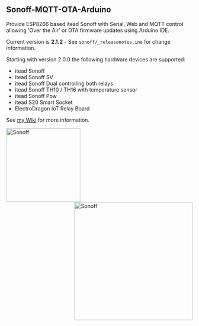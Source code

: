 ## Sonoff-MQTT-OTA-Arduino
Provide ESP8266 based itead Sonoff with Serial, Web and MQTT control allowing 'Over the Air' or OTA firmware updates using Arduino IDE.

Current version is **2.1.2** - See ```sonoff/_releasenotes.ino``` for change information.

Starting with version 2.0.0 the following hardware devices are supported:
- itead Sonoff
- itead Sonoff SV
- itead Sonoff Dual controlling both relays
- itead Sonoff TH10 / TH16 with temperature sensor
- itead Sonoff Pow
- itead S20 Smart Socket
- ElectroDragon IoT Relay Board

See [my Wiki](https://github.com/arendst/Sonoff-MQTT-OTA-Arduino/wiki) for more information.

<img alt="Sonoff" src="https://github.com/arendst/arendst.github.io/blob/master/media/sonoff.jpg" height="200" align="left" /> 
<img alt="Sonoff" src="https://github.com/arendst/arendst.github.io/blob/master/media/sonoff_th.jpg" height="320" align="right" /> 

